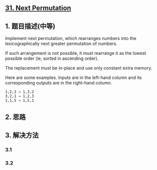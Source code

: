 ## [31. Next Permutation](https://leetcode-cn.com/problems/next-permutation/)

## 1. 题目描述(中等)

Implement next permutation, which rearranges numbers into the lexicographically next greater permutation of numbers.

If such arrangement is not possible, it must rearrange it as the lowest possible order (ie, sorted in ascending order).

The replacement must be in-place and use only constant extra memory.

Here are some examples. Inputs are in the left-hand column and its corresponding outputs are in the right-hand column.
```
1,2,3 → 1,3,2
3,2,1 → 1,2,3
1,1,5 → 1,5,1
```

## 2. 思路

## 3. 解决方法

### 3.1

### 3.2